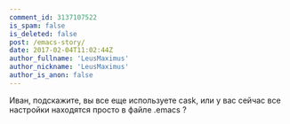 ```yaml
---
comment_id: 3137107522
is_spam: false
is_deleted: false
post: /emacs-story/
date: 2017-02-04T11:02:44Z
author_fullname: 'LeusMaximus'
author_nickname: 'LeusMaximus'
author_is_anon: false
---
```


<p>Иван, подскажите, вы все еще используете cask, или у вас сейчас все настройки находятся просто в файле .emacs ?</p>
